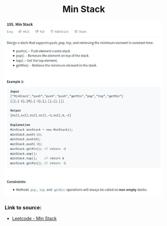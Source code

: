 <h1 align="center">Min Stack</h1>

![alt text](https://raw.githubusercontent.com/matthew01lokiet/Github-repos-images/main/Algs/Stack/QzUPWvUe_o.png)

### Link to source: 
- <a href="https://leetcode.com/problems/min-stack/">Leetcode - Min Stack</a>
